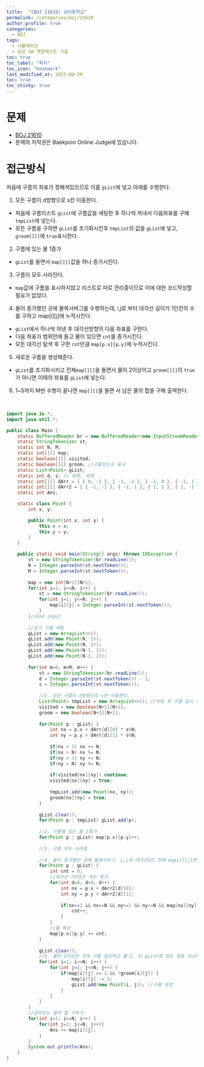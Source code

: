 ```yaml
---
title:  "[BOJ 21610] 상어중학교"
permalink: /categories/boj/21610
author_profile: true
categories:
  - BOJ
tags:
  - 시뮬레이션   
  - 삼성 SW 역량테스트 기출   
toc: true	
toc_label: "목차"
toc_icon: "bookmark"
last_modified_at: 2022-04-29
toc: true
toc_sticky: true
---
```


# 문제
- [BOJ 21610](https://www.acmicpc.net/problem/21610)  
- 문제의 저작권은 Baekjoon Online Judge에 있습니다.  

# 접근방식  
처음에 구름의 좌표가 정해져있으므로 이를 `gList`에 넣고 아래를 수행한다.  

1. 모든 구름이 d방향으로 s칸 이동한다.
  - 처음에 구름리스트 `gList`에 구름값을 세팅한 후 하나씩 꺼내서 다음좌표를 구해 `tmpList`에 넣는다.  
  - 모든 구름을 구하면 `gList`를 초기화시킨후 `tmpList`의 값을 `gList`에 넣고, `groom[][]`에 `true`표시한다.  

2. 구름에 있는 물 1증가  
  - `gList`를 돌면서 `map[][]`값을 하나 증가시킨다.  

3. 구름이 모두 사라진다.  
  - `map`값에 구름을 표시하지않고 리스트로 따로 관리중이므로 이에 대한 코드작성할 필요가 없었다.  

4. 물이 증가했던 곳에 물복사버그를 수행하는데, i,j로 부터 대각선 길이가 1인칸의 수를 구하고 map[i][j]에 누적시킨다.  
  - `gList`에서 하나씩 꺼낸 후 대각선방향의 다음 좌표를 구한다.  
  - 다음 좌표가 범위안에 들고 물이 있으면 `cnt`를 증가시킨다.  
  - 모든 대각선 탐색 후 구한 `cnt`만큼 `map[p.x][p.y]`에 누적시킨다.  

5. 새로운 구름을 생성해준다.
  - `gList`를 초기화시키고 전체`map[][]`을 돌면서 물이 2이상이고 `groom[][]`이 `true`가 아니면 이때의 좌표를 `gList`에 넣는다.  
  
6. 1~5까지 M번 수행이 끝나면 `map[][]`을 돌면 서 남은 물의 합을 구해 출력한다.  

 <br/>

```java  
import java.io.*;
import java.util.*;

public class Main {
	static BufferedReader br = new BufferedReader(new InputStreamReader(System.in));
	static StringTokenizer st;
	static int N, M;
	static int[][] map;
	static boolean[][] visited;
	static boolean[][] groom; //구름있는곳 표시 
	static List<Point> gList;
	static int d, s; // 방향, 속력
	static int[][] dArr = { { 0, -1 }, { -1, -1 }, { -1, 0 }, { -1, 1 }, { 0, 1 }, { 1, 1 }, { 1, 0 }, { 1, -1 } };
	static int[][] dArr2 = { { -1, -1 }, { -1, 1 }, { 1, 1 }, { 1, -1 } };
	static int Ans;

	static class Point {
		int x, y;

		public Point(int x, int y) {
			this.x = x;
			this.y = y;
		}
	}

	public static void main(String[] args) throws IOException {
		st = new StringTokenizer(br.readLine());
		N = Integer.parseInt(st.nextToken());
		M = Integer.parseInt(st.nextToken());
		
		map = new int[N+1][N+1];
		for(int i=1; i<=N; i++) {
			st = new StringTokenizer(br.readLine());
			for(int j=1; j<=N; j++) {
				map[i][j] = Integer.parseInt(st.nextToken());
			}
		}//End input
		
		//초기 구름 세팅
		gList = new ArrayList<>();
		gList.add(new Point(N, 1));
		gList.add(new Point(N, 2));
		gList.add(new Point(N-1, 1));
		gList.add(new Point(N-1, 2));
		
		for(int m=0; m<M; m++) {
			st = new StringTokenizer(br.readLine());
		    d = Integer.parseInt(st.nextToken()) - 1;
			s = Integer.parseInt(st.nextToken());
			
			//1. 모든 구름이 d방향으로 s칸 이동한다.
			List<Point> tmpList = new ArrayList<>(); //이동 후 구름 임시 저장
			visited = new boolean[N+1][N+1];
			groom = new boolean[N+1][N+1];
			
			for(Point p : gList) {
				int nx = p.x + dArr[d][0] * s%N;
				int ny = p.y + dArr[d][1] * s%N;
				
				if(nx < 1) nx += N;
				if(nx > N) nx %= N; 
				if(ny < 1) ny += N; 
				if(ny > N) ny %= N;
				
				if(visited[nx][ny]) continue;
				visited[nx][ny] = true;
				
				tmpList.add(new Point(nx, ny));
				groom[nx][ny] = true;
			}
			
			gList.clear();
			for(Point p : tmpList) gList.add(p);
			
			//2. 구름에 있는 물 1증가
			for(Point p : gList) map[p.x][p.y]++;
			
			//3. 구름 모두 사라짐
			
			//4. 물이 증가했던 곳에 물복사버그: i,j의 대각선1인 칸에 map[i][j]만큼 물 증가
			for(Point p : gList) {
				int cnt = 0;
				//대각선 거리1인 개수 찾기
				for(int d=0; d<4; d++) { 
					int nx = p.x + dArr2[d][0];
					int ny = p.y + dArr2[d][1];
					
					if(nx>=1 && nx<=N && ny>=1 && ny<=N && map[nx][ny] > 0) {
						cnt++;
					}
				}
				//물 복사
				map[p.x][p.y] += cnt;
			}
			
			gList.clear();
			//5. 물이 2이상인 곳에 구름 생성하고 물-2. 단 gList에 있는 좌표 아니어야함
			for(int i=1; i<=N; i++) {
				for(int j=1; j<=N; j++) {
					if(map[i][j] >= 2 && !groom[i][j]) {
						map[i][j] -= 2;
						gList.add(new Point(i, j)); //구름 생성
					}
				}
			}
		}
		//남아있는 물의 합 구하기
		for(int i=1; i<=N; i++) {
			for(int j=1; j<=N; j++){
				Ans += map[i][j];
			}
		}
		System.out.println(Ans);
	}
}
```